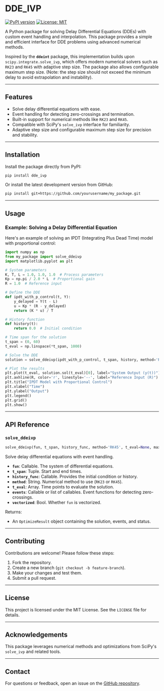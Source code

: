 # DDE_IVP

[![PyPI version](https://badge.fury.io/py/dde_ivp.svg)](https://badge.fury.io/py/dde_ivp)
[![License: MIT](https://img.shields.io/badge/License-MIT-yellow.svg)](https://opensource.org/licenses/MIT)

A Python package for solving Delay Differential Equations (DDEs) with custom event handling and interpolation. This package provides a simple and efficient interface for DDE problems using advanced numerical methods.

Inspired by the **`ddeint`** package, this implementation builds upon `scipy.integrate.solve_ivp`, which offers modern numerical solvers such as `RK23` and `RK45` with adaptive step size. The package also allows configurable maximum step size. (Note: the step size should not exceed the minimum delay to avoid extrapolation and instability).

---

## Features

- Solve delay differential equations with ease.
- Event handling for detecting zero-crossings and termination.
- Built-in support for numerical methods like `RK23` and `RK45`.
- Compatible with SciPy's `solve_ivp` interface for familiarity.
- Adaptive step size and configurable maximum step size for precision and stability.

---


## Installation

Install the package directly from PyPI:

```bash
pip install dde_ivp
```

Or install the latest development version from GitHub:

```bash
pip install git+https://github.com/yourusername/my_package.git
```

---

## Usage

### Example: Solving a Delay Differential Equation

Here's an example of solving an IPDT (Integrating Plus Dead Time) model with proportional control:

```python
import numpy as np
from my_package import solve_ddeivp
import matplotlib.pyplot as plt

# System parameters
K, T, L = 1.0, 1.0, 1.0  # Process parameters
Kp = np.pi / 2.0 * L  # Proportional gain
R = 1.0  # Reference input

# Define the DDE
def ipdt_with_p_control(t, Y):
    y_delayed = Y(t - L)
    u = Kp * (R - y_delayed)
    return (K * u) / T

# History function
def history(t):
    return 0.0  # Initial condition

# Time span for the solution
t_span = (0, 60)
t_eval = np.linspace(*t_span, 1000)

# Solve the DDE
solution = solve_ddeivp(ipdt_with_p_control, t_span, history, method='RK23', t_eval=t_eval)

# Plot the results
plt.plot(t_eval, solution.sol(t_eval)[0], label="System Output (y(t))")
plt.axhline(R, color='r', linestyle='--', label="Reference Input (R)")
plt.title("IPDT Model with Proportional Control")
plt.xlabel("Time")
plt.ylabel("Output")
plt.legend()
plt.grid()
plt.show()
```

---

## API Reference

### `solve_ddeivp`

```python
solve_ddeivp(fun, t_span, history_func, method='RK45', t_eval=None, max_step=None, events=None, vectorized=False, args=None, **options)
```

Solve delay differential equations with event handling.

- **`fun`**: Callable. The system of differential equations.
- **`t_span`**: Tuple. Start and end times.
- **`history_func`**: Callable. Provides the initial condition or history.
- **`method`**: String. Numerical method to use (`RK23` or `RK45`).
- **`t_eval`**: Array. Time points to evaluate the solution.
- **`events`**: Callable or list of callables. Event functions for detecting zero-crossings.
- **`vectorized`**: Bool. Whether `fun` is vectorized.

Returns:
- An `OptimizeResult` object containing the solution, events, and status.

---

## Contributing

Contributions are welcome! Please follow these steps:

1. Fork the repository.
2. Create a new branch (`git checkout -b feature-branch`).
3. Make your changes and test them.
4. Submit a pull request.

---

## License

This project is licensed under the MIT License. See the `LICENSE` file for details.

---

## Acknowledgements

This package leverages numerical methods and optimizations from SciPy's `solve_ivp` and related tools.

---

## Contact

For questions or feedback, open an issue on the [GitHub repository](https://github.com/yourusername/my_package).
